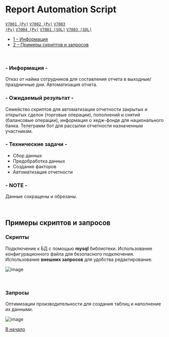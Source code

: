 # Report Automation Script

<code>[V7001 (Py)](V7001.py)</code>
<code>[V7002 (Py)](V7002.py)</code>
<code>[V7003 (Py)](V7003.py)</code>
<code>[V7004 (Py)](V7004.py)</code>
<code>[V7001 (SQL)](v7001_sql.sql)</code>
<code>[V7003 (SQL)](v7003_sql.sql)</code>

- [1 – Информация](#--информация--)
- [2 – Примеры скриптов и запросов](#примеры-скриптов-и-запросов)

<br>

### - Информация -
Отказ от найма сотрудников для составления отчета в выходные/праздничные дни. Автоматизация отчета. 

### - Ожидаемый результат -
Семейство скриптов для автоматизации отчетности закрытых и открытых сделок (торговые операции), пополнений и снятий (балансовые операции), информация о хедж-фонде для национального банка. Телеграмм бот для рассылки отчетности назначенным участникам.

### - Технические задачи -
- Сбор данных
- Предобработка данных
- Создание факторов
- Автоматизация отчетности

### - NOTE -
Данные сокращены и обрезаны.

<br>

## Примеры скриптов и запросов 
### Скрипты

Подключение к БД с помощью <b>mysql</b> библиотеки. Использование конфигурационного файла для безопасного подключения. Использование <b>внешних запросов</b> для удобства редактирование.

![image](https://github.com/leopoldgerber/portfolio/assets/114569329/b916f91e-23ec-4957-9709-b15cc438a107)

<br>

### Запросы
Оптимизации производительности для создания таблиц и наполнение их данными.

![image](https://github.com/leopoldgerber/portfolio/assets/114569329/27757d60-9db4-42ce-9f95-5eb4e5d06991)

[В начало](#report-automation-script)
